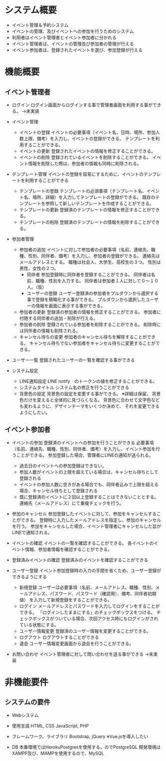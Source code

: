 # システム概要
* イベント管理＆予約システム
* イベントの管理、及びイベントへの参加を行うためのシステム
* 利用者はイベント管理者とイベント参加者に分かれる
* イベント管理者は、イベントの管理及び参加者の管理が行える
* イベント参加者は、登録されたイベントを選び、参加登録が行える

# 機能概要
## イベント管理者

* ログイン
    ログイン画面からログインする事で管理者画面を利用する事ができる。
    →未実装

* イベント管理
    * イベントの登録
        イベントの必要事項（イベント名、日時、場所、参加人数上限、備考）を入力し、イベントの登録ができる。
        テンプレートを利用することができる。
    * イベントの更新
        登録されたイベントの情報を修正することができる。
    * イベントの削除
        登録されているイベントを削除することができる。
        イベント情報を削除した際は、参加者の情報も同時に削除される。

* テンプレート管理
    イベントの登録を容易にするために、イベントのテンプレートを利用することができる
    * テンプレートの登録
        テンプレートの必須事項（テンプレート名、イベント名、場所、詳細）を入力してテンプレートの登録ができる。
        既存のテンプレートを参照して新しいテンプレートを作成することができる。
    * テンプレートの更新
        登録済のテンプレートの情報を修正することができる。
    * テンプレートの削除
        登録済のテンプレートの情報を削除することができる。


* 参加者管理
    * 参加者の追加
        イベントに対して参加者の必要事項（名前、連絡先、職種、性別、同伴者、備考）を入力し、参加者の登録ができる。
        連絡先はメールアドレスとする。
        職種は社会人、大学生、高校生の３つ。
        性別は男性、女性の２つ。
        * 同伴者
            参加登録時に同伴者を登録することができる。
            同伴者は名前、職種、性別を入力する。
            同伴者は参加者１人に対して０〜１０人。（仮）
        * ユーザーの登録
            ユーザー登録済の参加者をプルダウンから選択する事で登録を簡略化する事ができる。
            プルダウンから選択したユーザーの情報を画面に表示する事ができる。
    * 参加者の更新
        登録済の参加者の情報を修正することができる。
        参加者に付随する同伴者の追加・削除が行える。
    * 参加者の削除
        登録されている参加者を削除することができる。
        削除時には同伴者の情報も削除される。
    * キャンセル待ちの変更
        参加者のキャンセル待ちを解除することができる。
        キャンセル待ちでない参加者をキャンセル待ちに変更することができる。

* ユーザー一覧
    登録されたユーザーの一覧を確認する事ができる

* システム設定
    * LINE通知設定
        LINE notify　のトークンの値を修正することができる。
    * システムタイトル
        システム名の修正を行うことができる
    * 背景色の設定
        背景色の設定を変更する事ができる。
        ※詳細は保留。
        背景色だけを変えると全体的に見づらくなる。
        背景色に合わせて文字色なども変わるように、デザインテーマをいくつか決めて、
        それを変更できるようにしたい。

## イベント参加者
* イベントの参加
    登録済のイベントへの参加を行うことができる
    必要事項（名前、連絡先、職種、性別、同伴者、備考）を入力し、イベント参加を行うことができる。
    参加登録した場合、管理者にLINEの通知が送られる。
    * 過去日のイベントへの参加登録はできない。
    * 参加人数がイベントの上限を超えている場合は、キャンセル待ちとして登録される
    * イベントの参加人数に空きがある場合でも、同伴者込みで上限を超える場合、キャンセル待ちとして登録される
    * 既に登録済のイベントに２回以上登録することはできないこととする。
        連絡先（メールアドレス）にて重複チェックを行う。

* 参加のキャンセル
    参加登録したイベントに対して、参加をキャンセルすることができる。
    登録時に入力したメールアドレスを指定し、参加のキャンセルを行う。
    参加をキャンセルした場合、イベント管理者にキャンセルした旨がLINEで通知される。

* イベントの確認
    イベントの一覧を確認することができる。
    各イベントのイベント情報、参加者情報を確認することができる。

* 登録済みイベントの確認
    登録済みのイベントを確認することができる

* ユーザー登録
    イベント参加登録時の入力の手間を省くため、ユーザー登録ができるようにする
    * 新規登録
        ユーザーは必要事項（名前、メールアドレス、職種、性別、メールアドレス、パスワード、パスワード（確認用）、備考、同伴者初期値）
        を入力して新規登録をすることができる。
    * ログイン
        メールアドレスとパスワードを入力してログインをすることができる。
        「ログインしたままにする」のチェックボックスをつける。
        チェックボックスがついている場合、次回アクセス時にもログインがされている状態にする。
    * ユーザー情報変更
        登録済のユーザー情報を変更することができる。
    * ログアウト
        ログアウトすることができる
    * 退会
        ユーザー情報変更画面から退会を行うことができる。

* お問い合わせ
    イベント管理者に対して問い合わせを送る事ができる
    →未実装


# 非機能要件
## システムの要件
* Webシステム

* 使用言語
    HTML, CSS JavaScript, PHP

* フレームワーク、ライブラリ
    Bootstrap, jQuery
    ※Vue.jsを導入したい

* DB
    本番環境ではHerokuPostgresを使用する。のでPostgreSQL
    開発環境はXAMPP及び、MAMPを使用するので、MySQL
    


